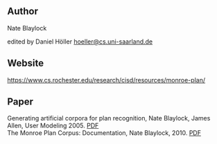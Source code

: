 ## Author
Nate Blaylock <no known mail>

edited by Daniel Höller <hoeller@cs.uni-saarland.de>

## Website
https://www.cs.rochester.edu/research/cisd/resources/monroe-plan/

## Paper
Generating artificial corpora for plan recognition, Nate Blaylock, James Allen, User Modeling 2005. [PDF](https://www.cs.rochester.edu/research/cisd/pubs/2005/blaylock-allen-um2005.pdf)  
The Monroe Plan Corpus: Documentation, Nate Blaylock, 2010. [PDF](https://www.cs.rochester.edu/research/cisd/resources/monroe-plan/monroePlanCorpus.pdf)
